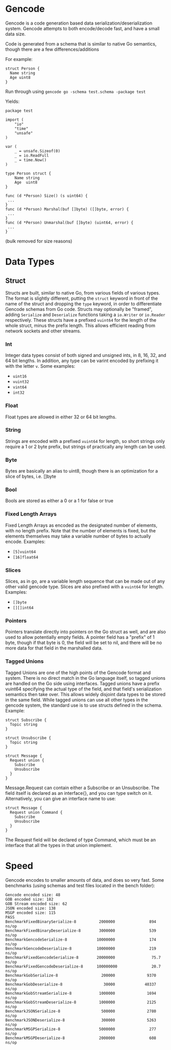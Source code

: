 # Gencode
Gencode is a code generation based data serialization/deserialization system.  Gencode attempts to both encode/decode fast, and have a small data size.

Code is generated from a schema that is similar to native Go semantics, though there are a few differences/additions

For example:
```
struct Person {
  Name string
  Age uint8
}
```

Run through using `gencode go -schema test.schema -package test`

Yields:
```
package test

import (
	"io"
	"time"
	"unsafe"
)

var (
	_ = unsafe.Sizeof(0)
	_ = io.ReadFull
	_ = time.Now()
)

type Person struct {
	Name string
	Age  uint8
}

func (d *Person) Size() (s uint64) {
 ...
}
func (d *Person) Marshal(buf []byte) ([]byte, error) {
 ...
}
func (d *Person) Unmarshal(buf []byte) (uint64, error) {
 ...
}
```
(bulk removed for size reasons)

# Data Types
## Struct
Structs are built, similar to native Go, from various fields of various types.  The format is slightly different, putting the `struct` keyword in front of the name of the struct and dropping the `type` keyword, in order to differentiate Gencode schemas from Go code.  Structs may optionally be "framed", adding `Serialize` and `Deserialize` functions taking a `io.Writer` or `io.Reader` respectively.  These structs have a prefixed `vuint64` for the length of the whole struct, minus the prefix length.  This allows efficient reading from network sockets and other streams.

### Int
Integer data types consist of both signed and unsigned ints, in 8, 16, 32, and 64 bit lengths.  In addition, any type can be varint encoded by prefixing it with the letter `v`.  Some examples:

* `uint16`
* `vuint32`
* `vint64`
* `int32`

### Float
Float types are allowed in either 32 or 64 bit lengths.

### String
Strings are encoded with a prefixed `vuint64` for length, so short strings only require a 1 or 2 byte prefix, but strings of practically any length can be used.

### Byte
Bytes are basically an alias to uint8, though there is an optimization for a slice of bytes, i.e. []byte

### Bool
Bools are stored as either a 0 or a 1 for false or true

### Fixed Length Arrays
Fixed Length Arrays as encoded as the designated number of elements, with no length prefix.  Note that the number of elements is fixed, but the elements themselves may take a variable number of bytes to actually encode.  Examples:
* `[5]vuint64`
* `[16]float64`

### Slices
Slices, as in go, are a variable length sequence that can be made out of any other valid gencode type.  Slices are also prefixed with a `vuint64` for length.  Examples:
* `[]byte`
* `[][]int64`

### Pointers
Pointers translate directly into pointers on the Go struct as well, and are also used to allow potentially empty fields.  A pointer field has a "prefix" of 1 byte, though if that byte is 0, the field will be set to nil, and there will be no more data for that field in the marshalled data.

### Tagged Unions
Tagged Unions are one of the high points of the Gencode format and system.  There is no direct match in the Go language itself, so tagged unions are handled on the Go side using interfaces.  Tagged unions have a prefix vuint64 specifying the actual type of the field, and that field's serialization semantics then take over.  This allows widely disjoint data types to be stored in the same field.  While tagged unions can use all other types in the gencode system, the standard use is to use structs defined in the schema.  Example:
```
struct Subscribe {
  Topic string
}

struct Unsubscribe {
  Topic string
}

struct Message {
  Request union {
    Subscribe
    Unsubscribe
  }
}
```
Message.Request can contain either a Subscribe or an Unsubscribe.
The field itself is declared as an interface{}, and you can type switch on it.  Alternatively, you can give an interface name to use:
```
struct Message {
  Request union Command {
    Subscribe
    Unsubscribe
  }
}
```
The Request field will be declared of type Command, which must be an interface that all the types in that union implement.

# Speed

Gencode encodes to smaller amounts of data, and does so very fast.  Some benchmarks (using schemas and test files located in the bench folder):
```
Gencode encoded size: 48
GOB encoded size: 182
GOB Stream encoded size: 62
JSON encoded size: 138
MSGP encoded size: 115
PASS
BenchmarkFixedBinarySerialize-8          2000000               894 ns/op
BenchmarkFixedBinaryDeserialize-8        3000000               539 ns/op
BenchmarkGencodeSerialize-8             10000000               174 ns/op
BenchmarkGencodeDeserialize-8           10000000               219 ns/op
BenchmarkFixedGencodeSerialize-8        20000000                75.7 ns/op
BenchmarkFixedGencodeDeserialize-8      100000000               20.7 ns/op
BenchmarkGobSerialize-8                   200000              9370 ns/op
BenchmarkGobDeserialize-8                  30000             40337 ns/op
BenchmarkGobStreamSerialize-8            1000000              1694 ns/op
BenchmarkGobStreamDeserialize-8          1000000              2125 ns/op
BenchmarkJSONSerialize-8                  500000              2780 ns/op
BenchmarkJSONDeserialize-8                300000              5263 ns/op
BenchmarkMSGPSerialize-8                 5000000               277 ns/op
BenchmarkMSGPDeserialize-8               2000000               608 ns/op
```
